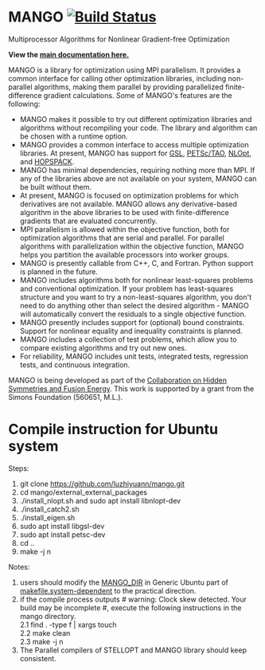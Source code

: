 # MANGO [![Build Status](https://travis-ci.org/hiddenSymmetries/mango.svg?branch=master)](https://travis-ci.org/hiddenSymmetries/mango) 

Multiprocessor Algorithms for Nonlinear Gradient-free Optimization

**View the [main documentation here.](https://hiddensymmetries.github.io/mango/)**

MANGO is a library for optimization using MPI parallelism. It provides
a common interface for calling other optimization libraries, including non-parallel algorithms,
making them parallel by providing parallelized finite-difference gradient calculations. Some of MANGO's features are the following:

* MANGO makes it possible to try out different optimization libraries and algorithms without recompiling your code. The library and algorithm can be chosen with a runtime option.
* MANGO provides a common interface to access multiple optimization libraries. At present, MANGO has support for [GSL](https://www.gnu.org/software/gsl/doc/html/), [PETSc/TAO](https://www.mcs.anl.gov/petsc/), [NLOpt](https://nlopt.readthedocs.io/en/latest/), and [HOPSPACK](https://dakota.sandia.gov/packages/hopspack). 
* MANGO has minimal dependencies, requiring nothing more than MPI. If any of the libraries above are not available on your system, MANGO can be built without them.
* At present, MANGO is focused on optimization problems for which derivatives are not available. MANGO allows any derivative-based algorithm in the above libraries to be used with finite-difference gradients that are evaluated concurrently.
* MPI parallelism is allowed within the objective function, both for optimization algorithms that are serial and parallel. For parallel algorithms with parallelization within the objective function, MANGO helps you partition the available processors into worker groups.
* MANGO is presently callable from C++, C, and Fortran. Python support is planned in the future.
* MANGO includes algorithms both for nonlinear least-squares problems and conventional optimization. If your problem has least-squares structure and you want to try a non-least-squares algorithm, you don't need to do anything other than select the desired algorithm - MANGO will automatically convert the residuals to a single objective function.
* MANGO presently includes support for (optional) bound constraints. Support for nonlinear equality and inequality constraints is planned.
* MANGO includes a collection of test problems, which allow you to compare existing algorithms and try out new ones.
* For reliability, MANGO includes unit tests, integrated tests, regression tests, and continuous integration.

MANGO is being developed as part of the [Collaboration on Hidden Symmetries and Fusion Energy](https://hiddensymmetries.princeton.edu/). This work is supported by a grant from the Simons Foundation (560651, M.L.).

# Compile instruction for Ubuntu system

Steps:
  1. git clone https://github.com/luzhiyuann/mango.git
  2. cd mango/external_external_packages
  3. ./install_nlopt.sh and sudo apt install libnlopt-dev
  4. ./install_catch2.sh
  5. ./install_eigen.sh
  6. sudo apt install libgsl-dev
  7. sudo apt install petsc-dev
  8. cd ..
  9. make -j n

Notes:
  1. users should modify the [MANGO_DIR](https://github.com/luzhiyuann/mango/blob/ed83376e9503342b0ba1f10acc134f8c2c226659/makefile.system-dependent#L214) in Generic Ubuntu part of [makefile.system-dependent](https://github.com/luzhiyuann/mango/blob/master/makefile.system-dependent) to the practical direction.
  2. if the compile process outputs # warning: Clock skew detected. Your build may be incomplete #, execute the following instructions in the mango directory.  
     2.1 find . -type f | xargs touch  
     2.2 make clean  
     2.3 make -j n  
  4. The Parallel compilers of STELLOPT and MANGO library should keep consistent.
